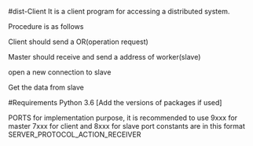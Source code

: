 #dist-Client
It is a client program for accessing a distributed system.

Procedure is as follows

Client should send a OR(operation request)

Master should receive and send a address of worker(slave)

open a new connection to slave

Get the data from slave

#Requirements
Python 3.6
[Add the versions of packages if used]

PORTS
for implementation purpose, it is recommended to use 9xxx for master 7xxx for client and 8xxx for slave
port constants are in this format
SERVER_PROTOCOL_ACTION_RECEIVER
